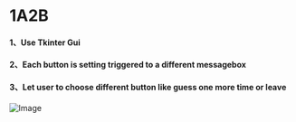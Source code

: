 # 1A2B
<h4>1、Use Tkinter Gui</h4>
<h4>2、Each button is setting triggered to a different messagebox</h4>
<h4>3、Let user to choose different button like guess one more time or leave</h4>

![Image](https://user-images.githubusercontent.com/107825149/176341817-4ce4f7d8-7db2-4dca-b023-c525f71db702.gif)

